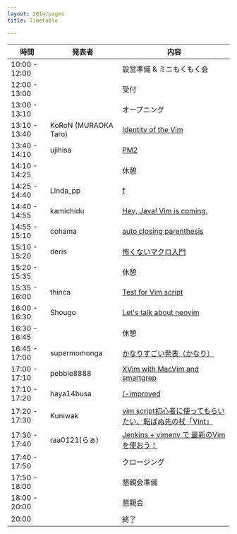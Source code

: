 ```yaml
---
layout: 2014/pages
title: Timetable

---
```


| 時間          | 発表者               | 内容                                                     |
| ------------- | -------------------- | -------------------------------------------------------- |
| 10:00 - 12:00 |                      | 設営準備 & ミニもくもく会                                |
| 12:00 - 13:00 |                      | 受付                                                     |
| 13:00 - 13:10 |                      | オープニング                                             |
| 13:10 - 13:40 | KoRoN (MURAOKA Taro) | [Identity of the Vim](http://koron.github.io/vimconf-2014-koron/)|
| 13:40 - 14:10 | ujihisa              | [PM2](https://docs.google.com/presentation/d/1u5A7F3Kd4XwJlIUQZAVmrwWfLcoLf9NURtqAEafi_oo/edit#slide=id.p)|
| 14:10 - 14:25 |                      | 休憩                                                     |
| 14:25 - 14:40 | Linda\_pp            | [f](https://speakerdeck.com/rhysd/vimconf-2014-f)|
| 14:40 - 14:55 | kamichidu            | [Hey, Java! Vim is coming.](https://docs.google.com/presentation/d/1zaPy82NJ6A3Iw1llKqU-lX88AJNt1EKy5O15nOp085c/edit#slide=id.p)|
| 14:55 - 15:10 | cohama               | [auto closing parenthesis](http://www.slideshare.net/cohama/auto-closing-parenthesis-vim-conf2014-41290298)|
| 15:10 - 15:20 | deris                | [怖くないマクロ入門](http://www.slideshare.net/deris0126/vimconf4)|
| 15:20 - 15:35 |                      | 休憩                                                     |
| 15:35 - 16:00 | thinca               | [Test for Vim script](https://gist.github.com/thinca/2cf4ae0df88a99423c9d)|
| 16:00 - 16:30 | Shougo               | [Let's talk about neovim](http://www.slideshare.net/Shougo/lets-talk-about-neovim)|
| 16:30 - 16:45 |                      | 休憩                                                     |
| 16:45 - 17:00 | supermomonga         | [かなりすごい発表（かなり）](http://www.slideshare.net/supermomonga/super-cool-presentation-at-vimconf2014)|
| 17:00 - 17:10 | pebble8888           | [XVim with MacVim and smartgrep](http://www.slideshare.net/pebble8888/using-xvim-with-macvim)|
| 17:10 - 17:20 | haya14busa           | [/-improved](https://docs.google.com/presentation/d/1ie2VCSt9onXmoY3v_zxJdMjYJSbAelVR-QExdUQK-Tw/pub?start=false&loop=false&delayms=3000&slide=id.g4e7add63c_05)|
| 17:20 - 17:30 | Kuniwak              | [vim script初心者に使ってもらいたい、転ばぬ先の杖「Vint」](https://speakerdeck.com/orgachem/zhuan-banuxian-falsezhang-vint) |
| 17:30 - 17:40 | raa0121(らぁ)        | [Jenkins + vimenv で 最新のVimを使おう！](http://www.slideshare.net/raa0121/jenkinsvimenv-vim-vimconf2014)|
| 17:40 - 17:50 |                      | クロージング                                             |
| 17:50 - 18:00 |                      | 懇親会準備                                               |
| 18:00 - 20:00 |                      | 懇親会                                                   |
| 20:00         |                      | 終了                                                     |

